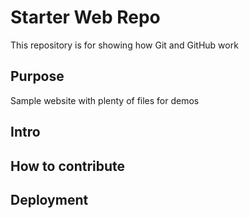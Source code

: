 # Starter Web Repo

This repository is for showing how Git and GitHub work

## Purpose

Sample website with plenty of files for demos

## Intro

## How to contribute

## Deployment
